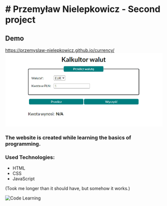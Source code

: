 # # Przemyław Nielepkowicz - Second project

## Demo 

https://przemyslaw-nielepkowicz.github.io/currency/
![Page Gif](https://raw.githubusercontent.com/Przemyslaw-Nielepkowicz/currency/main/image/Animation.gif)

### The website is created while learning the basics of programming.
### Used Technologies:
- HTML
- CSS
- JavaScript

(Took me longer than it should have, but somehow it works.)

![Code Learning](https://media.tenor.com/-kZOB16tELEAAAAC/this-is-fine-fire.gif)
